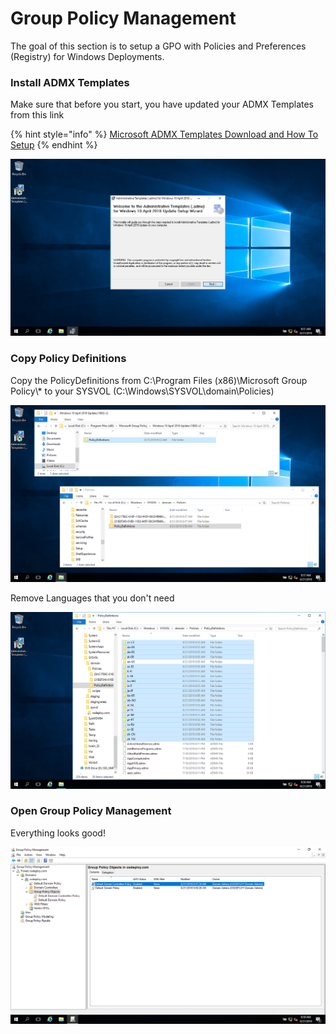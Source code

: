 # Group Policy Management

The goal of this section is to setup a GPO with Policies and Preferences \(Registry\) for Windows Deployments.

### Install ADMX Templates

Make sure that before you start, you have updated your ADMX Templates from this link

{% hint style="info" %}
[Microsoft ADMX Templates Download and How To Setup](https://support.microsoft.com/en-us/help/3087759)
{% endhint %}

![](../.gitbook/assets/2018-08-21_11-51-45.png)

### Copy Policy Definitions

Copy the PolicyDefinitions from C:\Program Files \(x86\)\Microsoft Group Policy\\* to your SYSVOL \(C:\Windows\SYSVOL\domain\Policies\)

![](../.gitbook/assets/2018-08-21_11-57-02.png)

Remove Languages that you don't need

![](../.gitbook/assets/2018-08-21_11-58-19.png)

### Open Group Policy Management

Everything looks good!

![](../.gitbook/assets/2018-08-21_11-59-41.png)

